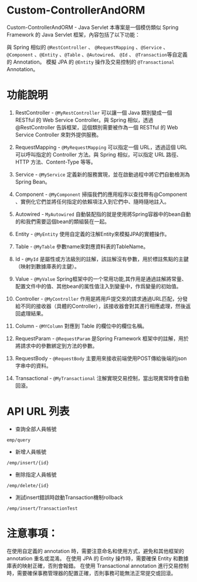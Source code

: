# Custom-ControllerAndORM
Custom-ControllerAndORM - Java Servlet
本專案是一個模仿類似 Spring Framework 的 Java Servlet 框架，內容包括了以下功能：

與 Spring 相似的 `@RestController` 、 `@RequestMapping` 、`@Service` 、`@Component` 、`@Entity` 、`@Table` 、`@Autowired`、 `@Id` 、 `@Transaction`等自定義的 Annotation。
模擬 JPA 的 `@Entity` 操作及交易控制的 `@Transactional` Annotation。

# 功能說明
1. RestController - 
`@MyRestController` 可以讓一個 Java 類別變成一個 RESTful 的 Web Service Controller。與 Spring 相似，透過 @RestController 告訴框架，這個類別需要被作為一個 RESTful 的 Web Service Controller 來對外提供服務。

2. RequestMapping -
`@MyRequestMapping` 可以指定一個 URL，透過這個 URL 可以呼叫指定的 Controller 方法。與 Spring 相似，可以指定 URL 路徑、HTTP 方法、Content-Type 等等。

3. Service - 
`@MyService` 定義新的服務實現，並在啟動過程中將它們自動檢測為Spring Bean。

4. Component -
`@MyComponent` 掃描我們的應用程序以查找帶有@Component 、實例化它們並將任何指定的依賴項注入到它們中、隨時隨地註入。

5. Autowired -
`MyAutowired` 自動裝配指的就是使用將Spring容器中的bean自動的和我們需要這個bean的類組裝在一起。

6. Entity - 
`@MyEntity` 使用自定義的注解Entity來模擬JPA的實體操作。

7. Table - 
`@MyTable` 參數name來對應資料表的TableName。

8. Id -
`@MyId` 是屬性或方法級別的註解，該註解沒有參數，用於標註焦點的主鍵（映射到數據庫表的主鍵）。

9. Value - 
`@MyValue`  Spring框架中的一个常用功能,其作用是通過註解將常量、配置文件中的值、其他bean的属性值注入到變量中，作爲變量的初始值。

10. Controller -
`@MyController` 作用是將用戶提交來的請求通過URL匹配，分發給不同的接收器（具體的Controller），該接收器會對其進行相應處理，然後返回處理結果。

11. Column -
`@MYColumn` 對應到 Table 的欄位中的欄位名稱。

12. RequestParam -
`@RequestParam` 是Spring Framework 框架中的註解，用於將請求中的參數綁定到方法的參數。

13. RequestBody -
`@RequestBody` 主要用來接收前端使用POST傳給後端的json字串中的資料。

14. Transactional -
`@MyTransactional` 注解實現交易控制，當出現異常時會自動回滾。

# API URL 列表
- 查詢全部人員帳號
```
emp/query 
```

- 新增人員帳號
```
/emp/insert/{id}
```

- 刪除指定人員帳號
```
/emp/delete/{id}
```

- 測試insert錯誤時啟動Transaction機制rollback
```
/emp/insert/TransactionTest
```

# 注意事項：
在使用自定義的 annotation 時，需要注意命名和使用方式，避免和其他框架的 annotation 重名或混淆。
在使用 JPA 的 Entity 操作時，需要確保 Entity 和數據庫表的映射正確，否則會報錯。
在使用 Transactional annotation 進行交易控制時，需要確保事務管理器的配置正確，否則事務可能無法正常提交或回滾。
